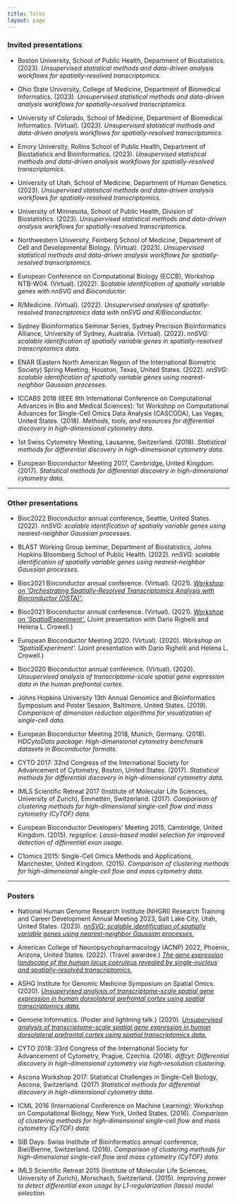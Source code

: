 ```yaml
---
title: Talks
layout: page
---
```



### Invited presentations

- Boston University, School of Public Health, Department of Biostatistics. (2023). *Unsupervised statistical methods and data-driven analysis workflows for spatially-resolved transcriptomics.*

- Ohio State University, College of Medicine, Department of Biomedical Informatics. (2023). *Unsupervised statistical methods and data-driven analysis workflows for spatially-resolved transcriptomics.*

- University of Colorado, School of Medicine, Department of Biomedical Informatics. (Virtual). (2023). *Unsupervised statistical methods and data-driven analysis workflows for spatially-resolved transcriptomics.*

- Emory University, Rollins School of Public Health, Department of Biostatistics and Bioinformatics. (2023). *Unsupervised statistical methods and data-driven analysis workflows for spatially-resolved transcriptomics.*

- University of Utah, School of Medicine, Department of Human Genetics. (2023). *Unsupervised statistical methods and data-driven analysis workflows for spatially-resolved transcriptomics.*

- University of Minnesota, School of Public Health, Division of Biostatistics. (2023). *Unsupervised statistical methods and data-driven analysis workflows for spatially-resolved transcriptomics.*

- Northwestern University, Feinberg School of Medicine, Department of Cell and Developmental Biology. (Virtual). (2023). *Unsupervised statistical methods and data-driven analysis workflows for spatially-resolved transcriptomics.*

- European Conference on Computational Biology (ECCB), Workshop NTB-W04. (Virtual). (2022). *Scalable identification of spatially variable genes with nnSVG and Bioconductor.*

- R/Medicine. (Virtual). (2022). *Unsupervised analyses of spatially-resolved transcriptomics data with nnSVG and R/Bioconductor.*

- Sydney Bioinformatics Seminar Series, Sydney Precision Bioinformatics Alliance, University of Sydney, Australia. (Virtual). (2022). *nnSVG: scalable identification of spatially variable genes in spatially-resolved transcriptomics data.*

- ENAR (Eastern North American Region of the International Biometric Society) Spring Meeting, Houston, Texas, United States. (2022). *nnSVG: scalable identification of spatially variable genes using nearest-neighbor Gaussian processes.*

- ICCABS 2018 (IEEE 8th International Conference on Computational Advances in Bio and Medical Sciences): 1st Workshop on Computational Advances for Single-Cell Omics Data Analysis (CASCODA), Las Vegas, United States. (2018). *Methods, tools, and resources for differential discovery in high-dimensional cytometry data.*

- 1st Swiss Cytometry Meeting, Lausanne, Switzerland. (2018). *Statistical methods for differential discovery in high-dimensional cytometry data.*

- European Bioconductor Meeting 2017, Cambridge, United Kingdom. (2017). *Statistical methods for differential discovery in high-dimensional cytometry data.*


---


### Other presentations

- Bioc2022 Bioconductor annual conference, Seattle, United States. (2022). *nnSVG: scalable identification of spatially variable genes using nearest-neighbor Gaussian processes.*

- BLAST Working Group seminar, Department of Biostatistics, Johns Hopkins Bloomberg School of Public Health. (2022). *nnSVG: scalable identification of spatially variable genes using nearest-neighbor Gaussian processes.*

- Bioc2021 Bioconductor annual conference. (Virtual). (2021). [*Workshop on 'Orchestrating Spatially-Resolved Transcriptomics Analysis with Bioconductor (OSTA)'.*](https://lmweber.org/OSTAWorkshopBioc2021/)

- Bioc2021 Bioconductor annual conference. (Virtual). (2021). [*Workshop on 'SpatialExperiment'.*](https://drighelli.github.io/SpatialExperiment_Bioc2021/index.html) (Joint presentation with Dario Righelli and Helena L. Crowell.)

- European Bioconductor Meeting 2020. (Virtual). (2020). *Workshop on 'SpatialExperiment'.* (Joint presentation with Dario Righelli and Helena L. Crowell.)

- Bioc2020 Bioconductor annual conference. (Virtual). (2020). *Unsupervised analysis of transcriptome-scale spatial gene expression data in the human prefrontal cortex.*

- Johns Hopkins University 13th Annual Genomics and Bioinformatics Symposium and Poster Session, Baltimore, United States. (2019). *Comparison of dimension reduction algorithms for visualization of single-cell data.*

- European Bioconductor Meeting 2018, Munich, Germany. (2018). *HDCytoData package: High-dimensional cytometry benchmark datasets in Bioconductor formats.*

- CYTO 2017: 32nd Congress of the International Society for Advancement of Cytometry, Boston, United States. (2017). *Statistical methods for differential discovery in high-dimensional cytometry data.*

- IMLS Scientific Retreat 2017 (Institute of Molecular Life Sciences, University of Zurich), Emmetten, Switzerland. (2017). *Comparison of clustering methods for high-dimensional single-cell flow and mass cytometry (CyTOF) data.*

- European Bioconductor Developers' Meeting 2015, Cambridge, United Kingdom. (2015). *regsplice: Lasso-based model selection for improved detection of differential exon usage.*

- C1omics 2015: Single-Cell Omics Methods and Applications, Manchester, United Kingdom. (2015). *Comparison of clustering methods for high-dimensional single-cell flow and mass cytometry data.*


---


### Posters

- National Human Genome Research Institute (NHGRI) Research Training and Career Development Annual Meeting 2023, Salt Lake City, Utah, United States. (2023). [*nnSVG: scalable identification of spatially variable genes using nearest-neighbor Gaussian processes.*](https://zenodo.org/record/7814740)

- American College of Neuropsychopharmacology (ACNP) 2022, Phoenix, Arizona, United States. (2022). (Travel awardee.) [*The gene expression landscape of the human locus coeruleus revealed by single-nucleus and spatially-resolved transcriptomics.*](https://zenodo.org/record/7448748)

- ASHG Institute for Genomic Medicine Symposium on Spatial Omics. (2020). [*Unsupervised analysis of transcriptome-scale spatial gene expression in human dorsolateral prefrontal cortex using spatial transcriptomics data.*](https://zenodo.org/record/4110719)

- Genome Informatics. (Poster and lightning talk.) (2020). [*Unsupervised analysis of transcriptome-scale spatial gene expression in human dorsolateral prefrontal cortex using spatial transcriptomics data.*](https://zenodo.org/record/4110719)

- CYTO 2018: 33rd Congress of the International Society for Advancement of Cytometry, Prague, Czechia. (2018). *diffcyt: Differential discovery in high-dimensional cytometry via high-resolution clustering.*

- Ascona Workshop 2017: Statistical Challenges in Single-Cell Biology, Ascona, Switzerland. (2017) *Statistical methods for differential discovery in high-dimensional cytometry data.*

- ICML 2016 (International Conference on Machine Learning): Workshop on Computational Biology, New York, United States. (2016). *Comparison of clustering methods for high-dimensional single-cell flow and mass cytometry (CyTOF) data.*

- SIB Days: Swiss Institute of Bioinformatics annual conference, Biel/Bienne, Switzerland. (2016). *Comparison of clustering methods for high-dimensional single-cell flow and mass cytometry (CyTOF) data.*

- IMLS Scientific Retreat 2015 (Institute of Molecular Life Sciences, University of Zurich), Morschach, Switzerland. (2015). *Improving power to detect differential exon usage by L1-regularization (lasso) model selection.*

